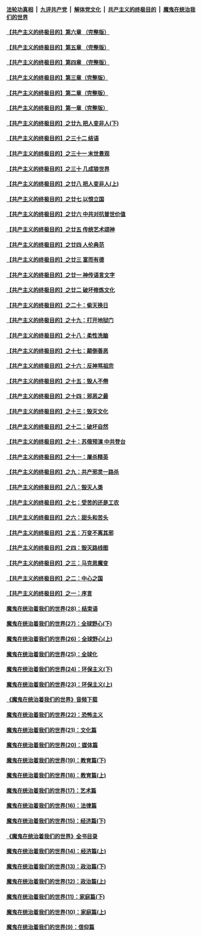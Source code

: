 ####  [法轮功真相](../../../../basic/blob/master/README.md?t=05040131) &nbsp;|&nbsp; [九评共产党](../../../../9ping.md/blob/master/README.md?t=05040131) &nbsp;|&nbsp; [解体党文化](../../../../jtdwh.md/blob/master/README.md?t=05040131)  &nbsp;|&nbsp; [共产主义的终极目的](../../../../gczydzjmd.md/blob/master/README.md?t=05040131) &nbsp;|&nbsp; [魔鬼在统治我们的世界](../../../../mgztzwmdsj.md/blob/master/README.md?t=05040131) 

#### [【共产主义的终极目的】第六章 （完整版）](../pages/nsc422/n11428913.md?t=05040131) 

#### [【共产主义的终极目的】第五章 （完整版）](../pages/nsc422/n11428912.md?t=05040131) 

#### [【共产主义的终极目的】第四章 （完整版）](../pages/nsc422/n11428907.md?t=05040131) 

#### [【共产主义的终极目的】第三章（完整版）](../pages/nsc422/n11428848.md?t=05040131) 

#### [【共产主义的终极目的】第二章（完整版）](../pages/nsc422/n11428831.md?t=05040131) 

#### [【共产主义的终极目的】第一章（完整版）](../pages/nsc422/n11417651.md?t=05040131) 

#### [【共产主义的终极目的】之廿九 把人变非人(下)](../pages/nsc422/n11344140.md?t=05040131) 

#### [【共产主义的终极目的】之三十二 结语](../pages/nsc422/n11360535.md?t=05040131) 

#### [【共产主义的终极目的】之三十一 末世景观](../pages/nsc422/n11351129.md?t=05040131) 

#### [【共产主义的终极目的】之三十 几成狼世界](../pages/nsc422/n11348280.md?t=05040131) 

#### [【共产主义的终极目的】之廿八 把人变非人(上)](../pages/nsc422/n11340492.md?t=05040131) 

#### [【共产主义的终极目的】之廿七 以恨立国](../pages/nsc422/n11336944.md?t=05040131) 

#### [【共产主义的终极目的】之廿六 中共对抗普世价值](../pages/nsc422/n11324785.md?t=05040131) 

#### [【共产主义的终极目的】之廿五 传统艺术颂神](../pages/nsc422/n11296396.md?t=05040131) 

#### [【共产主义的终极目的】之廿四 人伦典范](../pages/nsc422/n11296397.md?t=05040131) 

#### [【共产主义的终极目的】之廿三 富而有德](../pages/nsc422/n11283598.md?t=05040131) 

#### [【共产主义的终极目的】之廿一 神传语言文字](../pages/nsc422/n11263265.md?t=05040131) 

#### [【共产主义的终极目的】之廿二 破坏修炼文化](../pages/nsc422/n11245728.md?t=05040131) 

#### [【共产主义的终极目的】之二十：偷天换日](../pages/nsc422/n11238846.md?t=05040131) 

#### [【共产主义的终极目的】之十九：打开地狱门](../pages/nsc422/n11206376.md?t=05040131) 

#### [【共产主义的终极目的】之十八：柔性洗脑](../pages/nsc422/n11199994.md?t=05040131) 

#### [【共产主义的终极目的】之十七：颠倒善恶](../pages/nsc422/n11179782.md?t=05040131) 

#### [【共产主义的终极目的】之十六：反神骂祖宗](../pages/nsc422/n11166798.md?t=05040131) 

#### [【共产主义的终极目的】之十五：毁人不倦](../pages/nsc422/n11166792.md?t=05040131) 

#### [【共产主义的终极目的】之十四：邪恶之最](../pages/nsc422/n11150249.md?t=05040131) 

#### [【共产主义的终极目的】之十三：毁灭文化](../pages/nsc422/n11135227.md?t=05040131) 

#### [【共产主义的终极目的】之十二：破坏自然](../pages/nsc422/n11135214.md?t=05040131) 

#### [【共产主义的终极目的】之十：苏俄预演 中共登台](../pages/nsc422/n11118424.md?t=05040131) 

#### [【共产主义的终极目的】之十一：屠杀精英](../pages/nsc422/n11118442.md?t=05040131) 

#### [【共产主义的终极目的】之九：共产邪灵一路杀](../pages/nsc422/n11114139.md?t=05040131) 

#### [【共产主义的终极目的】之八：毁灭人类](../pages/nsc422/n11108503.md?t=05040131) 

#### [【共产主义的终极目的】之七：受苦的还是工农](../pages/nsc422/n11101809.md?t=05040131) 

#### [【共产主义的终极目的】之六：甜头和苦头](../pages/nsc422/n11096971.md?t=05040131) 

#### [【共产主义的终极目的】之五：万变不离其邪](../pages/nsc422/n11091285.md?t=05040131) 

#### [【共产主义的终极目的】之四：毁灭路线图](../pages/nsc422/n11086284.md?t=05040131) 

#### [【共产主义的终极目的】之三：马克思魔变](../pages/nsc422/n11061941.md?t=05040131) 

#### [【共产主义的终极目的】之二：中心之国](../pages/nsc422/n11047728.md?t=05040131) 

#### [【共产主义的终极目的】之一：序言](../pages/nsc422/n11086077.md?t=05040131) 

#### [魔鬼在统治着我们的世界(28)：结束语](../pages/nsc422/n10936246.md?t=05040131) 

#### [魔鬼在统治着我们的世界(27)：全球野心(下)](../pages/nsc422/n10928319.md?t=05040131) 

#### [魔鬼在统治着我们的世界(26)：全球野心(上)](../pages/nsc422/n10900318.md?t=05040131) 

#### [魔鬼在统治着我们的世界(25)：全球化](../pages/nsc422/n10788205.md?t=05040131) 

#### [魔鬼在统治着我们的世界(24)：环保主义(下)](../pages/nsc422/n10695307.md?t=05040131) 

#### [魔鬼在统治着我们的世界(23)：环保主义(上)](../pages/nsc422/n10688613.md?t=05040131) 

#### [《魔鬼在统治着我们的世界》音频下载](../pages/nsc422/n10635553.md?t=05040131) 

#### [魔鬼在统治着我们的世界(22)：恐怖主义](../pages/nsc422/n10614727.md?t=05040131) 

#### [魔鬼在统治着我们的世界(21)：文化篇](../pages/nsc422/n10597706.md?t=05040131) 

#### [魔鬼在统治着我们的世界(20)：媒体篇](../pages/nsc422/n10586579.md?t=05040131) 

#### [魔鬼在统治着我们的世界(19)：教育篇(下)](../pages/nsc422/n10564808.md?t=05040131) 

#### [魔鬼在统治着我们的世界(18)：教育篇(上)](../pages/nsc422/n10526970.md?t=05040131) 

#### [魔鬼在统治着我们的世界(17)：艺术篇](../pages/nsc422/n10499093.md?t=05040131) 

#### [魔鬼在统治着我们的世界(16)：法律篇](../pages/nsc422/n10485969.md?t=05040131) 

#### [魔鬼在统治着我们的世界(15)：经济篇(下)](../pages/nsc422/n10469975.md?t=05040131) 

#### [《魔鬼在统治着我们的世界》全书目录](../pages/nsc422/n10464261.md?t=05040131) 

#### [魔鬼在统治着我们的世界(14)：经济篇(上)](../pages/nsc422/n10457370.md?t=05040131) 

#### [魔鬼在统治着我们的世界(13)：政治篇(下)](../pages/nsc422/n10448270.md?t=05040131) 

#### [魔鬼在统治着我们的世界(12)：政治篇(上)](../pages/nsc422/n10444576.md?t=05040131) 

#### [魔鬼在统治着我们的世界(11)：家庭篇(下)](../pages/nsc422/n10440961.md?t=05040131) 

#### [魔鬼在统治着我们的世界(10)：家庭篇(上)](../pages/nsc422/n10435448.md?t=05040131) 

#### [魔鬼在统治着我们的世界(9)：信仰篇](../pages/nsc422/n10432159.md?t=05040131) 

